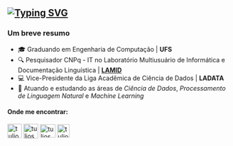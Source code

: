 [![Typing SVG](https://readme-typing-svg.demolab.com?font=Noto+Sans&weight=600&size=20&duration=2500&pause=500&color=F7F7F7&multiline=true&width=1000&height=85&lines=T%C3%BAlio+Sousa;Graduando+em+Engenharia+de+Computa%C3%A7%C3%A3o+%7C+Pesquisador;Ci%C3%AAncia+de+Dados+%7C+Processamento+de+Linguagem+Natural)](https://github.com/tuliosg)
---
<h3>Um breve resumo</h3>

- 🎓 Graduando em Engenharia de Computação | **UFS**
- 🔍 Pesquisador CNPq - IT no Laboratório Multiusuário de Informática e Documentação Linguística | [**LAMID**](https://github.com/lamid-ufs)
- 💻 Vice-Presidente da Liga Acadêmica de Ciência de Dados | **LADATA**
- 📖 Atuando e estudando as áreas de _Ciência de Dados_, _Processamento de Linguagem Natural_ e _Machine Learning_  


<h4>Onde me encontrar:</h4>
<p align="left">
<a href="https://orcid.org/0009-0000-5270-8033" target="blank"><img align="center" src="https://upload.wikimedia.org/wikipedia/commons/thumb/0/06/ORCID_iD.svg/2048px-ORCID_iD.svg.png" alt="tuliosg" height="32" width="32" /></a>
<a href="https://orcid.org/0009-0000-5270-8033" target="blank"><img align="center" src="https://www2.ufjf.br/ambienteconstruido/wp-content/uploads/sites/152/2021/11/LATTES.png" alt="tuliosg" height="33" width="33" /></a>
<a href="https://linkedin.com/in/tuliosg" target="blank"><img align="center" src="https://raw.githubusercontent.com/rahuldkjain/github-profile-readme-generator/master/src/images/icons/Social/linked-in-alt.svg" alt="tuliosg" height="30" width="35" /></a>
<a href="https://kaggle.com/tuliosg" target="blank"><img align="center" src="https://raw.githubusercontent.com/rahuldkjain/github-profile-readme-generator/master/src/images/icons/Social/kaggle.svg" alt="tuliosg" height="30" width="28" /></a>
</p>
